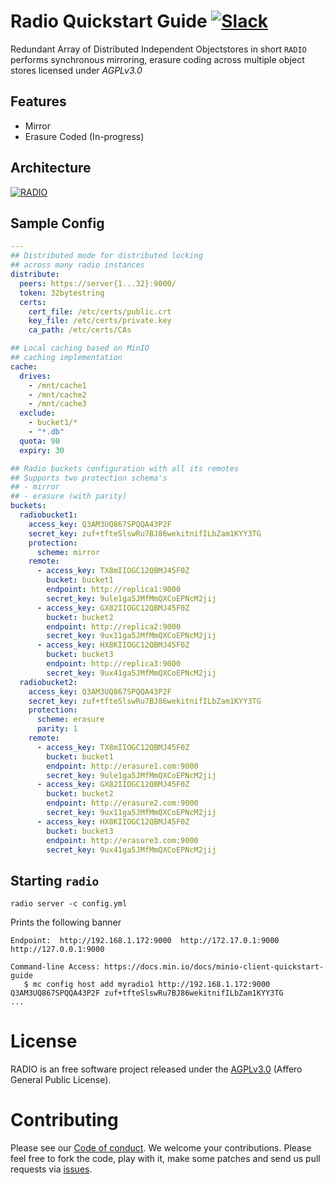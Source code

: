 # Radio Quickstart Guide [![Slack](https://slack.min.io/slack?type=svg)](https://slack.min.io)
Redundant Array of Distributed Independent Objectstores in short `RADIO` performs synchronous mirroring, erasure coding across multiple object stores licensed under *AGPLv3.0*

## Features
- Mirror
- Erasure Coded (In-progress)

## Architecture
[![RADIO](https://raw.githubusercontent.com/minio/radio/master/.github/arch.png)](https://min.io)

## Sample Config
```yml
---
## Distributed mode for distributed locking
## across many radio instances
distribute:
  peers: https://server{1...32}:9000/
  token: 32bytestring
  certs:
    cert_file: /etc/certs/public.crt
    key_file: /etc/certs/private.key
    ca_path: /etc/certs/CAs

## Local caching based on MinIO
## caching implementation
cache:
  drives:
    - /mnt/cache1
    - /mnt/cache2
    - /mnt/cache3
  exclude:
    - bucket1/*
    - "*.db"
  quota: 90
  expiry: 30

## Radio buckets configuration with all its remotes
## Supports two protection schema's
## - mirror
## - erasure (with parity)
buckets:
  radiobucket1:
    access_key: Q3AM3UQ867SPQQA43P2F
    secret_key: zuf+tfteSlswRu7BJ86wekitnifILbZam1KYY3TG
    protection:
      scheme: mirror
    remote:
      - access_key: TX8mIIOGC12QBMJ45F0Z
        bucket: bucket1
        endpoint: http://replica1:9000
        secret_key: 9ule1ga5JMfMmQXCoEPNcM2jij
      - access_key: GX82IIOGC12QBMJ45F0Z
        bucket: bucket2
        endpoint: http://replica2:9000
        secret_key: 9ux11ga5JMfMmQXCoEPNcM2jij
      - access_key: HX8KIIOGC12QBMJ45F0Z
        bucket: bucket3
        endpoint: http://replica3:9000
        secret_key: 9ux41ga5JMfMmQXCoEPNcM2jij
  radiobucket2:
    access_key: Q3AM3UQ867SPQQA43P2F
    secret_key: zuf+tfteSlswRu7BJ86wekitnifILbZam1KYY3TG
    protection:
      scheme: erasure
      parity: 1
    remote:
      - access_key: TX8mIIOGC12QBMJ45F0Z
        bucket: bucket1
        endpoint: http://erasure1.com:9000
        secret_key: 9ule1ga5JMfMmQXCoEPNcM2jij
      - access_key: GX82IIOGC12QBMJ45F0Z
        bucket: bucket2
        endpoint: http://erasure2.com:9000
        secret_key: 9ux11ga5JMfMmQXCoEPNcM2jij
      - access_key: HX8KIIOGC12QBMJ45F0Z
        bucket: bucket3
        endpoint: http://erasure3.com:9000
        secret_key: 9ux41ga5JMfMmQXCoEPNcM2jij
```

## Starting `radio`
```
radio server -c config.yml
```

Prints the following banner
```
Endpoint:  http://192.168.1.172:9000  http://172.17.0.1:9000  http://127.0.0.1:9000

Command-line Access: https://docs.min.io/docs/minio-client-quickstart-guide
   $ mc config host add myradio1 http://192.168.1.172:9000 Q3AM3UQ867SPQQA43P2F zuf+tfteSlswRu7BJ86wekitnifILbZam1KYY3TG
...
```

# License
RADIO is an free software project released under the [AGPLv3.0](https://github.com/minio/radio/blob/master/LICENSE) (Affero General Public License).

# Contributing
Please see our [Code of conduct](https://github.com/minio/radio/blob/master/code_of_conducts.md). We welcome your contributions. Please feel free to fork the code, play with it, make some patches and send us pull requests via [issues](https://github.com/minio/radio/issues).
